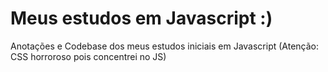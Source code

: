 # Meus estudos em Javascript :)
Anotações e Codebase dos meus estudos iniciais em Javascript
(Atenção: CSS horroroso pois concentrei no JS)

